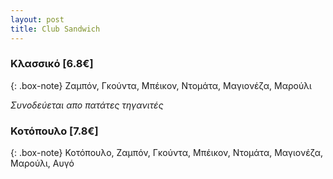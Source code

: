 ```yaml
---
layout: post
title: Club Sandwich
---
```


### Κλασσικό [6.8€]

{: .box-note}
Ζαμπόν, Γκούντα, Μπέικον, Ντομάτα, Μαγιονέζα, Μαρούλι

*Συνοδεύεται απο πατάτες τηγανιτές*

### Κοτόπουλο [7.8€]

{: .box-note}
Κοτόπουλο, Ζαμπόν, Γκούντα, Μπέικον, Ντομάτα, Μαγιονέζα, Μαρούλι, Αυγό
